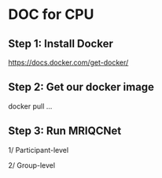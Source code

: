 # DOC for CPU 

## Step 1: Install Docker

https://docs.docker.com/get-docker/

## Step 2: Get our docker image

docker pull ...

## Step 3: Run MRIQCNet

1/ Participant-level

2/ Group-level


